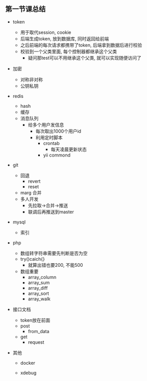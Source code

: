 ## 第一节课总结

* token
  * 用于取代session, cookie
  * 后端生成token, 放到数据库, 同时返回给前端
  * 之后前端的每次请求都携带了token, 后端拿到数据后进行校验
  * 校验到一个父类里面, 每个控制器都继承这个父类
    * 疑问那test可以不用继承这个父类, 就可以实现随便访问了
* 加密
  * 对称非对称
  * 公钥私钥
* redis
  * hash
  * 缓存
  * 消息队列
    * 给多个用户发信息
      * 每次取出1000个用户id
      * 利用定时脚本
        * crontab
          * 每天凌晨更新状态
        * yii commond



* git
  * 回退
    * revert
    * reset
  * marg 合并
  * 多人开发
    * 先拉取->合并->推送
    * 联调后再推送到master



* mysql
  * 索引



* php
  * 数组转字符串需要先判断是否为空
  * try()caich{}
    * 就算出错也要200, 不能500
  * 数组重要
    * array_column
    * array_sum
    * array_diff
    * array_sort
    * array_walk





* 接口文档
  * token放在前面
  * post
    * from_data
  * get
    * request



* 其他

  * docker

  * xdebug